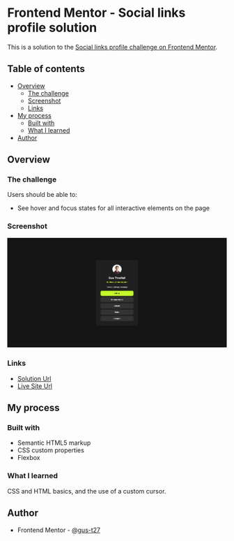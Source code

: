 # Frontend Mentor - Social links profile solution

This is a solution to the [Social links profile challenge on Frontend Mentor](https://www.frontendmentor.io/challenges/social-links-profile-UG32l9m6dQ).

## Table of contents

- [Overview](#overview)
  - [The challenge](#the-challenge)
  - [Screenshot](#screenshot)
  - [Links](#links)
- [My process](#my-process)
  - [Built with](#built-with)
  - [What I learned](#what-i-learned)
- [Author](#author)

## Overview

### The challenge

Users should be able to:

- See hover and focus states for all interactive elements on the page

### Screenshot

![Add a screenshot of your solution here](./assets/images/desktopScreenshot.png)

### Links

- [Solution Url](https://github.com/gus-t27/frontend-mentor-social-links-profile)
- [Live Site Url](https://frontend-mentor-social-links-profile-hazel.vercel.app/)

## My process

### Built with

- Semantic HTML5 markup
- CSS custom properties
- Flexbox

### What I learned

CSS and HTML basics, and the use of a custom cursor.

## Author

- Frontend Mentor - [@gus-t27](https://www.frontendmentor.io/profile/gus-t27)
